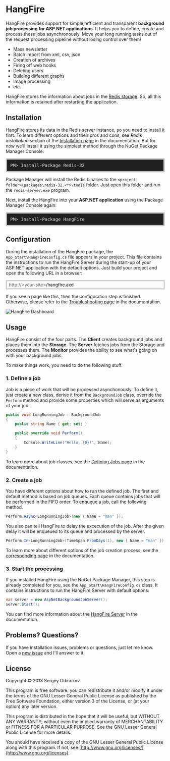 HangFire
=========

HangFire provides support for simple, efficient and transparent **background job processing for ASP.NET applications**. It helps you to define, create and process these jobs asynchronously. Move your long running tasks out of the request processing pipeline without losing control over them!

- Mass newsletter
- Batch import from xml, csv, json
- Creation of archives
- Firing off web hooks
- Deleting users
- Building different graphs
- Image processing
- *etc.*

HangFire stores the information about jobs in the [Redis storage](http://redis.io). So, all this information is retained after restarting the application.

Installation
-------------

HangFire stores its data in the Redis server instance, so you need to install it first. To learn different options and their pros and cons, see *Redis installation* section of the [Installation page](https://github.com/odinserj/HangFire/wiki/Installation) in the documentation. But for now we'll install it using the simplest method through the NuGet Package Manager Console:

<pre style="background-color: #202020;border: 4px solid silver;border-radius: 3px;color: #E2E2E2;display: block;padding: 10px;">PM> Install-Package Redis-32</pre>

Package Manager will install the Redis binaries to the `<project-folder>\packages\redis-32.<*>\tools` folder. Just open this folder and run the `redis-server.exe` program.

Next, install the HangFire into your **ASP.NET application** using the Package Manager Console again:

<pre style="background-color: #202020;border: 4px solid silver;border-radius: 3px;color: #E2E2E2;display: block;padding: 10px;">PM> Install-Package HangFire</pre>

Configuration
--------------

During the installation of the HangFire package, the `App_Start\HangFireConfig.cs` file appears in your project. This file contains the instructions to run the HangFire Server during the start-up of your ASP.NET application with the default options. Just build your project and open the following URL in a browser:

<div style="border-radius: 0;border:solid 3px #ccc;background-color:#fcfcfc;box-shadow: 1px 1px 1px #ddd inset, 1px 1px 1px #eee;padding:3px 7px;">
<span style="color: #666;">http://&lt;your-site&gt;</span>/hangfire.axd
</div>

If you see a page like this, then the configuration step is finished. Otherwise, please refer to the [Troubleshooting page](https://github.com/odinserj/HangFire/wiki/Installation) in the documentation.

![HangFire Dashboard](https://github.com/odinserj/hangfire/raw/master/Examples/dashboard_min.png)

Usage
------

HangFire consist of the four parts. The **Client** creates background jobs and places them into the **Storage**. The **Server** fetches jobs from the Storage and processes them. The **Monitor** provides the ability to see what's going on with your background jobs.

To make things work, you need to do the following stuff.

### 1. Define a job

Job is a piece of work that will be processed asynchonously. To define it, just create a new class, derive it from the `BackgroundJob` class, override the `Perform` method and provide some properties which will serve as arguments of your job.

```csharp
public void LongRunningJob : BackgroundJob
{
    public string Name { get; set; }

    public override void Perform()
    {
        Console.WriteLine("Hello, {0}!", Name);
    }
}
```

To learn more about job classes, see the [Defining Jobs page](https://github.com/odinserj/HangFire/wiki/Defining-jobs) in the documentation.

### 2. Create a job

You have different options about how to run the defined job. The first and default method is based on job queues. Each queue contains jobs that will be performed in the FIFO order. To enqueue a job, call the following method.

```csharp
Perform.Async<LongRunningJob>(new { Name = "man" });
```

You also can tell HangFire to delay the excecution of the job. After the given delay it will be enqueued to its queue and processed by the server.

```csharp
Perform.In<LongRunningJob>(TimeSpan.FromDays(1), new { Name = "man" });
```

To learn more about different options of the job creation process, see the [corresponding page](https://github.com/odinserj/HangFire/wiki/Creating-jobs) in the documentation.

### 3. Start the processing

If you installed HangFire using the NuGet Package Manager, this step is already completed for you, see the `App_Start\HangFireConfig.cs` class. It contains instructions to run the HangFire Server with default options:

```csharp
var server = new AspNetBackgroundJobServer();
server.Start();
```

You can find more information about the [HangFire Server](https://github.com/odinserj/HangFire/wiki/Performing-jobs) in the documentation.

Problems? Questions?
---------------------

If you have installation issues, problems or questions, just let me know. Open a [new issue](https://github.com/odinserj/HangFire/issues?state=open) and I'll answer to it.

License
--------

Copyright © 2013 Sergey Odinokov.

This program is free software: you can redistribute it and/or modify
it under the terms of the GNU Lesser General Public License as published by
the Free Software Foundation, either version 3 of the License, or
(at your option) any later version.

This program is distributed in the hope that it will be useful,
but WITHOUT ANY WARRANTY; without even the implied warranty of
MERCHANTABILITY or FITNESS FOR A PARTICULAR PURPOSE.  See the
GNU Lesser General Public License for more details.

You should have received a copy of the GNU Lesser General Public License
along with this program.  If not, see [http://www.gnu.org/licenses/](http://www.gnu.org/licenses).